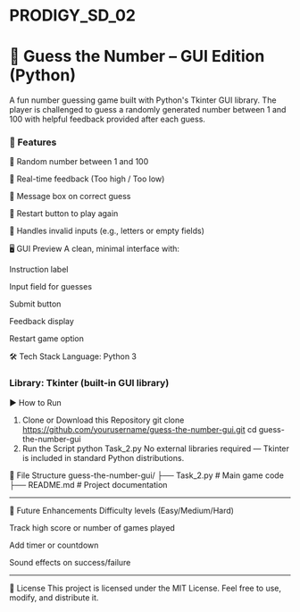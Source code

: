# PRODIGY_SD_02

# 🎯 Guess the Number – GUI Edition (Python)
A fun number guessing game built with Python's Tkinter GUI library. The player is challenged to guess a randomly generated number between 1 and 100 with helpful feedback provided after each guess.

### 📌 Features
🔢 Random number between 1 and 100

🧠 Real-time feedback (Too high / Too low)

🎉 Message box on correct guess

🔄 Restart button to play again

🚫 Handles invalid inputs (e.g., letters or empty fields)

🖥️ GUI Preview
A clean, minimal interface with:

Instruction label

Input field for guesses

Submit button

Feedback display

Restart game option

🛠️ Tech Stack
Language: Python 3

### Library: Tkinter (built-in GUI library)

▶️ How to Run
1. Clone or Download this Repository
git clone https://github.com/yourusername/guess-the-number-gui.git
cd guess-the-number-gui
2. Run the Script
python Task_2.py
No external libraries required — Tkinter is included in standard Python distributions.

📂 File Structure
guess-the-number-gui/
├── Task_2.py   # Main game code
├── README.md                 # Project documentation

---

🤔 Future Enhancements
Difficulty levels (Easy/Medium/Hard)

Track high score or number of games played

Add timer or countdown

Sound effects on success/failure

---

📃 License
This project is licensed under the MIT License. Feel free to use, modify, and distribute it.
